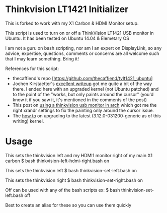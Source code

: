 # Thinkvision LT1421 Initializer

This is forked to work with my X1 Carbon & HDMI Monitor setup.

This script is used to turn on or off a ThinkVision LT1421 USB monitor in 
Ubuntu. It has been tested on Ubuntu 14.04 & Elemetary OS

I am not a guru on bash scripting, nor am I an expert on DisplayLink, so any
advice, expertise, questions, comments or concerns are all welcome such that
I may learn something. Bring it!

References for this script:

* thecaffiend's repo [https://github.com/thecaffiend/tvlt1421_ubuntu]
* Jochen Kirstaetter's [excellent writeup](http://jochen.kirstaetter.name/blog/linux/using-aoc-usb-monitor-in-ubuntu-1304-displaylink-e1649fwu.html) got me quite a bit of the way there. I ended here with an upgraded kernel (not Ubuntu patched) and to the point of the "works, but only paints around the cursor" (you'd know it if you saw it, it's mentioned in the comments of the post)
* This post on [using a thinkvision usb monitor in arch](https://bbs.archlinux.org/viewtopic.php?pid=1321200#p1321200) which got me the right xrandr settings to fix the painting only around the cursor issue. 
* The [how to](http://ubuntuhandbook.org/index.php/2013/11/linux-kernel-3-12-released-install-ubuntu-or-linux-mint/) on upgrading to the latest (3.12.0-031200-generic as of this writing) kernel.  


# Usage

This sets the thinkvision left and my HDMI1 monitor right of my main X1 carbon
$ bash thinkvision-left-hdmi-right.bash on

This sets the thinkvision left
$ bash thinkvision-set-left.bash on

This sets the thinkvision right
$ bash thinkvision-set-right.bash on

Off can be used with any of the bash scripts
ex:
$ bash thinkvision-set-left.bash off

Best to create an alias for these so you can use them quickly 

